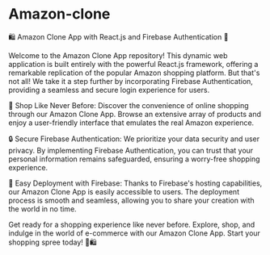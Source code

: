 # Amazon-clone

🛍️ Amazon Clone App with React.js and Firebase Authentication 🚀

Welcome to the Amazon Clone App repository! This dynamic web application is built entirely with the powerful React.js framework, offering a remarkable replication of the popular Amazon shopping platform. But that's not all! We take it a step further by incorporating Firebase Authentication, providing a seamless and secure login experience for users.

📱 Shop Like Never Before:
Discover the convenience of online shopping through our Amazon Clone App. Browse an extensive array of products and enjoy a user-friendly interface that emulates the real Amazon experience.

🔒 Secure Firebase Authentication:
We prioritize your data security and user privacy. By implementing Firebase Authentication, you can trust that your personal information remains safeguarded, ensuring a worry-free shopping experience.

🎯 Easy Deployment with Firebase:
Thanks to Firebase's hosting capabilities, our Amazon Clone App is easily accessible to users. The deployment process is smooth and seamless, allowing you to share your creation with the world in no time.

Get ready for a shopping experience like never before. Explore, shop, and indulge in the world of e-commerce with our Amazon Clone App. Start your shopping spree today! 🛒🛍️
